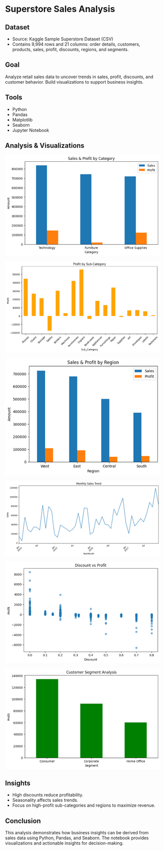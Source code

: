 # Superstore Sales Analysis

## Dataset
- Source: Kaggle Sample Superstore Dataset (CSV)
- Contains 9,994 rows and 21 columns: order details, customers, products, sales, profit, discounts, regions, and segments.

## Goal
Analyze retail sales data to uncover trends in sales, profit, discounts, and customer behavior. Build visualizations to support business insights.

## Tools
- Python
- Pandas
- Matplotlib
- Seaborn
- Jupyter Notebook

## Analysis & Visualizations

   ![Sales & Profit by Category](charts/sales_profit_by_category.png)

   ![Profit by Sub-Category](charts/profit_by_subcategory.png)

   ![Sales & Profit by Region](charts/sales_profit_by_region.png)

   ![Monthly Sales Trend](charts/monthly_sales_trend.png)

   ![Discount vs Profit](charts/discount_vs_profit.png)

   ![Customer Segment Analysis](charts/customer_segment_analysis.png)

## Insights
- High discounts reduce profitability.
- Seasonality affects sales trends.
- Focus on high-profit sub-categories and regions to maximize revenue.

## Conclusion
This analysis demonstrates how business insights can be derived from sales data using Python, Pandas, and Seaborn. The notebook provides visualizations and actionable insights for decision-making.
